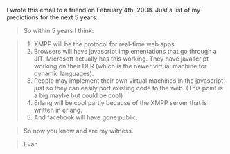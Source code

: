 I wrote this email to a friend on February 4th, 2008. Just a list of my predictions for the next 5 years:

>So within 5 years I think:

>1. XMPP will be the protocol for real-time web apps
>2. Browsers will have javascript implementations that go through a JIT. Microsoft actually has this working. They have javascript working on their DLR (which is the newer virtual machine for dynamic languages).
>3. People may implement their own virtual machines <span class="nfakPe">in</span> the javascript just so they can easily port existing code to the web. (This point is a big maybe but could be cool)
>4. Erlang will be cool partly because of the XMPP server that is written in erlang.
>5. And facebook will have gone public.

>So now you know and are my witness.

>Evan
